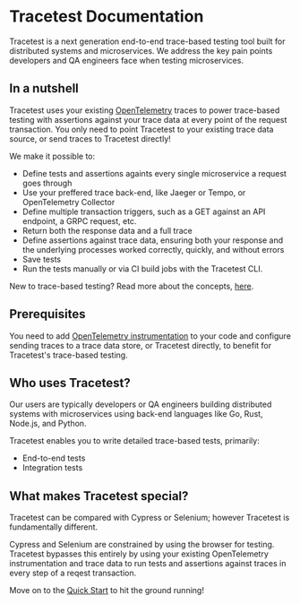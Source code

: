 # Tracetest Documentation

<!-- 
TODO: migrate video to youtube and use YT embed.

<p align="center">
 <script src="https://fast.wistia.com/embed/medias/dw06408oqz.jsonp" async></script><script src="https://fast.wistia.com/assets/external/E-v1.js" async></script><div class="wistia_responsive_padding" style="padding:56.25% 0 0 0;position:relative;"><div class="wistia_responsive_wrapper" style="height:100%;left:0;position:absolute;top:0;width:100%;"><div class="wistia_embed wistia_async_dw06408oqz videoFoam=true" style="height:100%;position:relative;width:100%"><div class="wistia_swatch" style="height:100%;left:0;opacity:0;overflow:hidden;position:absolute;top:0;transition:opacity 200ms;width:100%;"><img src="https://fast.wistia.com/embed/medias/dw06408oqz/swatch" style="filter:blur(5px);height:100%;object-fit:contain;width:100%;" alt="" aria-hidden="true" onload="this.parentNode.style.opacity=1;" /></div></div></div></div>
</p>

-->

Tracetest is a next generation end-to-end trace-based testing tool built for distributed systems and microservices. We address the key pain points developers and QA engineers face when testing microservices.

## In a nutshell

Tracetest uses your existing [OpenTelemetry](https://opentelemetry.io/docs/getting-started/) traces to power trace-based testing with assertions against your trace data at every point of the request transaction. You only need to point Tracetest to your existing trace data source, or send traces to Tracetest directly!

We make it possible to:

- Define tests and assertions againts every single microservice a request goes through
- Use your preffered trace back-end, like Jaeger or Tempo, or OpenTelemetry Collector
- Define multiple transaction triggers, such as a GET against an API endpoint, a GRPC request, etc.
- Return both the response data and a full trace
- Define assertions against trace data, ensuring both your response and the underlying processes worked correctly, quickly, and without errors
- Save tests
- Run the tests manually or via CI build jobs with the Tracetest CLI.

New to trace-based testing? Read more about the concepts, [here](./concepts/what-is-trace-based-testing).

## Prerequisites

You need to add [OpenTelemetry instrumentation](https://opentelemetry.io/docs/instrumentation/) to your code and configure sending traces to a trace data store, or Tracetest directly, to benefit for Tracetest's trace-based testing.

## Who uses Tracetest?

Our users are typically developers or QA engineers building distributed systems with microservices using back-end languages like Go, Rust, Node.js, and Python.

Tracetest enables you to write detailed trace-based tests, primarily:

- End-to-end tests
- Integration tests

## What makes Tracetest special?

Tracetest can be compared with Cypress or Selenium; however Tracetest is fundamentally different.

Cypress and Selenium are constrained by using the browser for testing. Tracetest bypasses this entirely by using your existing OpenTelemetry instrumentation and trace data to run tests and assertions against traces in every step of a reqest transaction.

Move on to the [Quick Start](./getting-started/installation.md) to hit the ground running!
